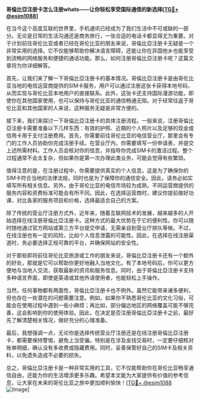 **哥倫比亞注册卡怎么注册whats——让你轻松享受国际通信的新选择[[TG💪+ @esim1088](https://t.me/s/esim1088)]**

在当今这个高度互联的世界里，手机通讯已经成为了我们生活中不可或缺的一部分。无论是日常的生活沟通还是商务旅行，一张合适的电话卡都显得尤为重要。对于计划前往哥伦比亚或者已经在哥伦比亚的朋友来说，哥倫比亞注册卡无疑是一个非常实用的选择。它不仅能够帮助你解决语言障碍，还能让你在异国他乡也能享受到流畅的网络服务和便捷的通话功能。那么，如何注册哥倫比亞注册卡呢？这篇文章将为你详细解答。

首先，让我们来了解一下哥倫比亞注册卡的基本情况。哥倫比亞注册卡是由哥伦比亚当地的电信运营商提供的SIM卡服务，用户可以通过注册这张卡获得本地号码，从而实现与哥伦比亚本地用户的直接联系。此外，这张卡还支持国际漫游功能，即使你在其他国家使用，也可以保持与哥伦比亚的通信畅通无阻。对于经常往返于哥伦比亚和其他国家的人来说，这种服务无疑是非常方便的。

接下来，我们来探讨一下哥倫比亞注册卡的具体注册流程。一般来说，注册哥倫比亞注册卡需要准备以下几样东西：有效的护照、近期的个人照片以及足够的现金或信用卡用于支付注册费用。首先，你需要前往哥伦比亚的电信营业厅，那里会有专门的工作人员协助你完成注册手续。在营业厅内，你需要填写一份申请表，并提交上述所需材料。工作人员会核对你的信息，并指导你完成SIM卡的激活过程。整个过程通常不会太复杂，但如果你是第一次办理此类业务，可能会觉得有些繁琐。

值得注意的是，在注册过程中，你需要提供真实的个人信息。这是为了确保你的SIM卡符合当地的法律法规，同时也是为了保障你的通信安全。因此，请务必如实填写所有相关信息。另外，由于哥伦比亚的电信市场较为成熟，不同运营商提供的服务内容和资费标准可能会有所不同。因此，在选择运营商时，建议你提前做好功课，对比各家的服务项目和价格，选择最适合自己的方案。

除了传统的营业厅注册方式外，近年来，随着互联网技术的发展，越来越多的人开始选择在线注册哥倫比亞注册卡。这种方式的最大优势在于它的便利性。你可以随时随地通过官方网站或第三方平台提交申请，无需亲自到营业厅排队等候。不过，在线注册也有一定的风险，比如个人信息泄露的可能性。因此，在选择在线注册渠道时，务必要选择正规可靠的平台，并确保网站的安全性。

对于那些即将前往哥伦比亚旅游或工作的朋友来说，哥倫比亞注册卡还有一个额外的好处，那就是它可以帮助你更好地融入当地文化。有了本地号码后，你可以更方便地与当地人交流，获取最新的资讯和服务信息。同时，由于哥倫比亞注册卡支持多种语言界面，即使是英语或其他外语使用者，也能轻松上手操作。

当然，任何事物都有两面性，哥倫比亞注册卡也不例外。虽然它能带来诸多便利，但也存在一些潜在的问题需要注意。例如，如果你不熟悉哥伦比亚的文化习俗，可能会在使用过程中遇到一些小麻烦；再比如，部分偏远地区的网络覆盖可能不够完善，这会影响到你的使用体验。因此，在决定是否注册哥倫比亞注册卡之前，最好先了解清楚相关情况，做好充分的心理准备。

最后，我想强调一点，无论你是选择传统营业厅注册还是在线注册哥倫比亞注册卡，都需要保持警惕，避免上当受骗。特别是在涉及金钱交易时，一定要仔细核对账单明细，确认没有多收费或隐藏费用。同时，妥善保管好自己的SIM卡及相关资料，以免遗失造成不必要的损失。

总之，哥倫比亞注册卡是一种非常实用的工具，它不仅能帮助你在哥伦比亚畅享通信自由，还能为你的生活增添更多乐趣。希望本文能为大家提供有价值的参考信息，让大家在未来的哥伦比亚之旅中更加顺利愉快！[[TG💪+ @esim1088](https://t.me/s/esim1088) ![Image](https://i.postimg.cc/4NQfJmqS/Snipaste-2025-05-13-00-14-12.png)]